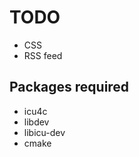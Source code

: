 TODO
====

* CSS
* RSS feed

Packages required
-----------------

* icu4c
* libdev
* libicu-dev
* cmake
